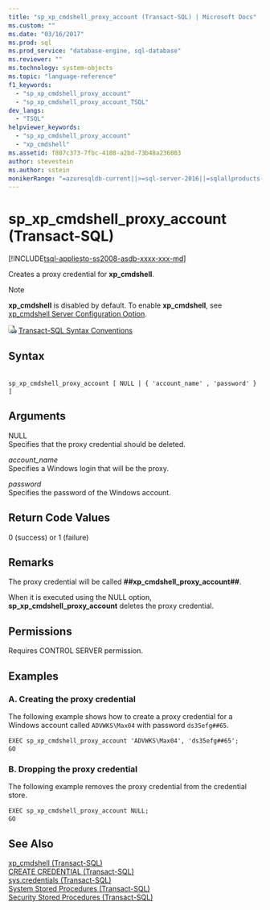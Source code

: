 ```yaml
---
title: "sp_xp_cmdshell_proxy_account (Transact-SQL) | Microsoft Docs"
ms.custom: ""
ms.date: "03/16/2017"
ms.prod: sql
ms.prod_service: "database-engine, sql-database"
ms.reviewer: ""
ms.technology: system-objects
ms.topic: "language-reference"
f1_keywords: 
  - "sp_xp_cmdshell_proxy_account"
  - "sp_xp_cmdshell_proxy_account_TSQL"
dev_langs: 
  - "TSQL"
helpviewer_keywords: 
  - "sp_xp_cmdshell_proxy_account"
  - "xp_cmdshell"
ms.assetid: f807c373-7fbc-4108-a2bd-73b48a236003
author: stevestein
ms.author: sstein
monikerRange: "=azuresqldb-current||>=sql-server-2016||=sqlallproducts-allversions||>=sql-server-linux-2017||=azuresqldb-mi-current"
---
```

# sp_xp_cmdshell_proxy_account (Transact-SQL)
[!INCLUDE[tsql-appliesto-ss2008-asdb-xxxx-xxx-md](../../includes/tsql-appliesto-ss2008-asdb-xxxx-xxx-md.md)]

  Creates a proxy credential for **xp_cmdshell**.  
  
> [!NOTE]  
>  **xp_cmdshell** is disabled by default. To enable **xp_cmdshell**, see [xp_cmdshell Server Configuration Option](../../database-engine/configure-windows/xp-cmdshell-server-configuration-option.md).  
  
 ![Topic link icon](../../database-engine/configure-windows/media/topic-link.gif "Topic link icon") [Transact-SQL Syntax Conventions](../../t-sql/language-elements/transact-sql-syntax-conventions-transact-sql.md)  
  
## Syntax  
  
```  
  
sp_xp_cmdshell_proxy_account [ NULL | { 'account_name' , 'password' } ]  
```  
  
## Arguments  
 NULL  
 Specifies that the proxy credential should be deleted.  
  
 *account_name*  
 Specifies a Windows login that will be the proxy.  
  
 *password*  
 Specifies the password of the Windows account.  
  
## Return Code Values  
 0 (success) or 1 (failure)  
  
## Remarks  
 The proxy credential will be called **##xp_cmdshell_proxy_account##**.  
  
 When it is executed using the NULL option, **sp_xp_cmdshell_proxy_account** deletes the proxy credential.  
  
## Permissions  
 Requires CONTROL SERVER permission.  
  
## Examples  
  
### A. Creating the proxy credential  
 The following example shows how to create a proxy credential for a Windows account called `ADVWKS\Max04` with password `ds35efg##65`.  
  
```  
EXEC sp_xp_cmdshell_proxy_account 'ADVWKS\Max04', 'ds35efg##65';  
GO  
```  
  
### B. Dropping the proxy credential  
 The following example removes the proxy credential from the credential store.  
  
```  
EXEC sp_xp_cmdshell_proxy_account NULL;  
GO  
```  
  
## See Also  
 [xp_cmdshell &#40;Transact-SQL&#41;](../../relational-databases/system-stored-procedures/xp-cmdshell-transact-sql.md)   
 [CREATE CREDENTIAL &#40;Transact-SQL&#41;](../../t-sql/statements/create-credential-transact-sql.md)   
 [sys.credentials &#40;Transact-SQL&#41;](../../relational-databases/system-catalog-views/sys-credentials-transact-sql.md)   
 [System Stored Procedures &#40;Transact-SQL&#41;](../../relational-databases/system-stored-procedures/system-stored-procedures-transact-sql.md)   
 [Security Stored Procedures &#40;Transact-SQL&#41;](../../relational-databases/system-stored-procedures/security-stored-procedures-transact-sql.md)  
  
  
